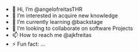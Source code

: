 - 👋 Hi, I’m @angelofreitasTHR
- 👀 I’m interested in acquire new knowledge
- 🌱 I’m currently learning @backstage
- 💞️ I’m looking to collaborate on software Projects
- 📫 How to reach me @ajkfreitas
- ⚡ Fun fact: ...


<!---
angelofreitasTHR/angelofreitasTHR is a ✨ special ✨ repository because its `README.md` (this file) appears on your GitHub profile.
You can click the Preview link to take a look at your changes.
--->
